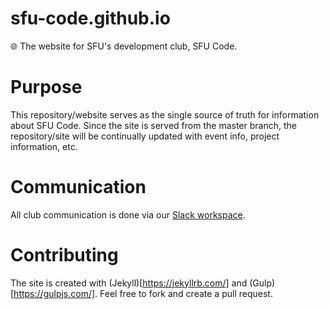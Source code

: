 # sfu-code.github.io
🌐 The website for SFU's development club, SFU Code.

# Purpose
This repository/website serves as the single source of truth for information about SFU Code. Since the site is served from the master branch, the repository/site will be continually updated with event info, project information, etc.

# Communication
All club communication is done via our [Slack workspace](https://sfu-code.slack.com/).

# Contributing
The site is created with (Jekyll)[https://jekyllrb.com/] and (Gulp)[https://gulpjs.com/]. Feel free to fork and create a pull request.
